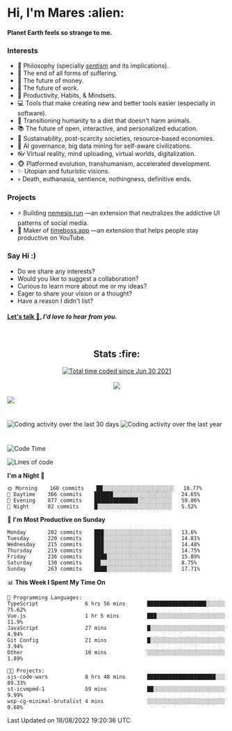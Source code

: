 <h1>Hi, I'm Mares :alien:</h1>

#### Planet Earth feels so strange to me.

### **Interests**

- 🌊 Philosophy (specially [_sentism_][sentismmedium] and its implications).
- 🎯 The end of all forms of suffering.
- 💸 The future of money.
- 💼 The future of work.
- 🧠 Productivity, Habits, & Mindsets.
- 💻 Tools that make creating new and better tools easier (especially in software).
- 🥗 Transitioning humanity to a diet that doesn't harm animals.
- 📚 The future of open, interactive, and personalized education.
- 🌱 Sustainability, post-scarcity societies, resource-based economies.
- 🤖 AI governance, big data mining for self-aware civilizations.
- 👓 Virtual reality, mind uploading, virtual worlds, digitalization.
- 🐵 Platformed evolution, transhumanism, accelerated development.
- ✨ Utopian and futuristic visions.
- 💀 Death, euthanasia, sentience, nothingness, definitive ends.


### **Projects**

- ⚡ Building [nemesis.run](https://chrome.google.com/webstore/detail/nemesis-%E2%80%93-humane-design-f/blfbbifgjgikekfochleknjcopefifgo?hl=en) —an extension that neutralizes the addictive UI patterns of social media.
- 💎 Maker of [timeboss.app](https://timeboss.app) —an extension that helps people stay productive on YouTube.


### **Say Hi :)**

- Do we share any interests?
- Would you like to suggest a collaboration?
- Curious to learn more about me or my ideas?
- Eager to share your vision or a thought?
- Have a reason I didn't list?

#### [Let's talk :wave:.](mailto:mareszhar@gmail.com) _I'd love to hear from you_.

[sentismmedium]: https://medium.com/@mareszhar/born-a-prisoner-a-reflection-about-life-its-struggles-and-a-plan-to-escape-d8566ce9b026

<br>

<h2 align="center">Stats :fire:</h2>

<div align="center">
  <a href="https://wakatime.com/@cfdc0e0d-4860-4b62-9ff0-cb659185525e">
    <img src="https://wakatime.com/badge/user/cfdc0e0d-4860-4b62-9ff0-cb659185525e.svg" alt="Total time coded since Jun 30 2021" />
  </a>
</div>

<br>

<!-- 
Add or remove this: 
&dates=B1AAB3FF 
...or this...
&date_format=M%20j%5B%2C%20Y%5D
from the *streak stats URL below* if they get bugged and aren't updating: 
-->

<div align="center">
  <img src="https://github-readme-streak-stats.herokuapp.com?user=mareszhar&theme=black-ice&hide_border=true&stroke=FFFFFF15&ring=DF8FFE&fire=DF8FFE&currStreakLabel=DF8FFE&background=1A232A&currStreakNum=86FFAB&dates=B1AAB3FF&date_format=M%20j%5B%2C%20Y%5D">
</div>

<br>

<img src="https://activity-graph.herokuapp.com/graph?username=mareszhar&theme=nord&bg_color=00000000&color=979797&line=DF8FFE&point=00000000&area=true&hide_border=true">

<br>

<h1></h1>

<img src="https://wakatime.com/share/@mares/5df0ff02-9c79-41b4-b540-51dc9c65a57b.svg" alt="Coding activity over the last 30 days" />
<img src="https://wakatime.com/share/@mares/ea89ba71-f374-40af-930c-e0655909fe37.svg" alt="Coding activity over the last year" />

<h1></h1>

<!--START_SECTION:waka-->
![Code Time](http://img.shields.io/badge/Code%20Time-587%20hrs%2020%20mins-blue)

![Lines of code](https://img.shields.io/badge/From%20Hello%20World%20I%27ve%20Written-152%20Thousand%20lines%20of%20code-blue)

**I'm a Night 🦉** 

```text
🌞 Morning    160 commits    ██░░░░░░░░░░░░░░░░░░░░░░░   10.77% 
🌆 Daytime    366 commits    ██████░░░░░░░░░░░░░░░░░░░   24.65% 
🌃 Evening    877 commits    ██████████████░░░░░░░░░░░   59.06% 
🌙 Night      82 commits     █░░░░░░░░░░░░░░░░░░░░░░░░   5.52%

```
📅 **I'm Most Productive on Sunday** 

```text
Monday       202 commits    ███░░░░░░░░░░░░░░░░░░░░░░   13.6% 
Tuesday      220 commits    ███░░░░░░░░░░░░░░░░░░░░░░   14.81% 
Wednesday    215 commits    ███░░░░░░░░░░░░░░░░░░░░░░   14.48% 
Thursday     219 commits    ███░░░░░░░░░░░░░░░░░░░░░░   14.75% 
Friday       236 commits    ████░░░░░░░░░░░░░░░░░░░░░   15.89% 
Saturday     130 commits    ██░░░░░░░░░░░░░░░░░░░░░░░   8.75% 
Sunday       263 commits    ████░░░░░░░░░░░░░░░░░░░░░   17.71%

```


📊 **This Week I Spent My Time On** 

```text
💬 Programming Languages: 
TypeScript               6 hrs 56 mins       ███████████████████░░░░░░   75.62% 
Vue.js                   1 hr 5 mins         ███░░░░░░░░░░░░░░░░░░░░░░   11.9% 
JavaScript               27 mins             █░░░░░░░░░░░░░░░░░░░░░░░░   4.94% 
Git Config               21 mins             █░░░░░░░░░░░░░░░░░░░░░░░░   3.94% 
Other                    10 mins             ░░░░░░░░░░░░░░░░░░░░░░░░░   1.89%

🐱‍💻 Projects: 
sjs-code-wars            8 hrs 48 mins       ██████████████████████░░░   89.33% 
st-icvmpmd-1             59 mins             ██░░░░░░░░░░░░░░░░░░░░░░░   9.99% 
wsp-cg-minimal-brutalist 4 mins              ░░░░░░░░░░░░░░░░░░░░░░░░░   0.68%

```


 Last Updated on 18/08/2022 19:20:36 UTC
<!--END_SECTION:waka-->
